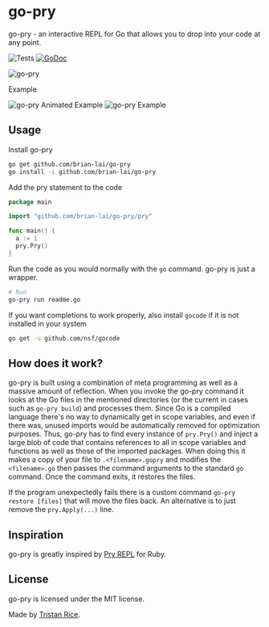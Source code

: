 # go-pry

go-pry - an interactive REPL for Go that allows you to drop into your code at any point.

![Tests](https://github.com/d4l3k/go-pry/actions/workflows/unittest.yml/badge.svg)
[![GoDoc](https://godoc.org/github.com/d4l3k/go-pry/pry?status.svg)](https://godoc.org/github.com/d4l3k/go-pry/pry)

![go-pry](https://i.imgur.com/yr1BEsK.png)

Example

![go-pry Animated Example](https://i.imgur.com/H8hFzPV.gif)
![go-pry Example](https://i.imgur.com/0rmwVY7.png)



## Usage

Install go-pry
```bash
go get github.com/brian-lai/go-pry
go install -i github.com/brian-lai/go-pry

```

Add the pry statement to the code
```go
package main

import "github.com/brian-lai/go-pry/pry"

func main() {
  a := 1
  pry.Pry()
}
```

Run the code as you would normally with the `go` command. go-pry is just a wrapper.
```bash
# Run
go-pry run readme.go
```

If you want completions to work properly, also install `gocode` if it
is not installed in your system

```bash
go get -u github.com/nsf/gocode
```


## How does it work?
go-pry is built using a combination of meta programming as well as a massive amount of reflection. When you invoke the go-pry command it looks at the Go files in the mentioned directories (or the current in cases such as `go-pry build`) and processes them. Since Go is a compiled language there's no way to dynamically get in scope variables, and even if there was, unused imports would be automatically removed for optimization purposes. Thus, go-pry has to find every instance of `pry.Pry()` and inject a large blob of code that contains references to all in scope variables and functions as well as those of the imported packages. When doing this it makes a copy of your file to `.<filename>.gopry` and modifies the `<filename>.go` then passes the command arguments to the standard `go` command. Once the command exits, it restores the files.

If the program unexpectedly fails there is a custom command `go-pry restore [files]` that will move the files back. An alternative is to just remove the `pry.Apply(...)` line.

## Inspiration

go-pry is greatly inspired by [Pry REPL](http://pryrepl.org) for Ruby.

## License

go-pry is licensed under the MIT license.

Made by [Tristan Rice](https://fn.lc).
